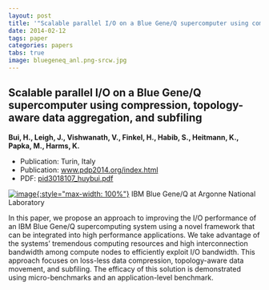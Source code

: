 ```yaml
---
layout: post
title: '"Scalable parallel I/O on a Blue Gene/Q supercomputer using compression, topology-aware data aggregation, and subfiling"'
date: 2014-02-12
tags: paper
categories: papers
tabs: true
image: bluegeneq_anl.png-srcw.jpg
---
```


## Scalable parallel I/O on a Blue Gene/Q supercomputer using compression, topology-aware data aggregation, and subfiling
**Bui, H., Leigh, J., Vishwanath, V., Finkel, H., Habib, S., Heitmann, K., Papka, M., Harms, K.**
- Publication: Turin, Italy
- Publication: www.pdp2014.org/index.html
- PDF: [pid3018107_huybui.pdf](/documents/pid3018107_huybui.pdf)


[![image](https://www.evl.uic.edu/output/originals/bluegeneq_anl.png-srcw.jpg){:style="max-width: 100%"}](https://www.evl.uic.edu/output/originals/bluegeneq_anl.png-srcw.jpg)
IBM Blue Gene/Q at Argonne National Laboratory

In this paper, we propose an approach to improving the I/O performance of an IBM Blue Gene/Q supercomputing system using a novel framework that can be integrated into high performance applications. We take advantage of the systems&rsquo; tremendous computing resources and high interconnection bandwidth among compute nodes to efficiently exploit I/O bandwidth. This approach focuses on loss-less data compression, topology-aware data movement, and subfiling. The efficacy of this solution is demonstrated using micro-benchmarks and an application-level benchmark.